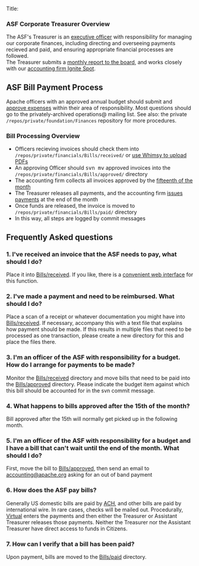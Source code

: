 Title:
<!-- Licensed under ALv2 -->

<div class="panel panel-success">
  <div class="panel-heading">
    <h3 class="panel-title">ASF Corporate Treasurer Overview</h3>
  </div>
  <div class="panel-body">
    The ASF's Treasurer is an <a href="https://www.apache.org/foundation/#who-runs-the-asf">executive officer</a> with responsibility 
    for managing our corporate finances, including directing and 
    overseeing payments recieved and paid, and ensuring appropriate 
    financial processes are followed.
    <br/>
    The Treasurer submits a <a href="https://whimsy.apache.org/board/minutes/Treasurer">monthly report to the board</a>, 
    and works closely with our <a href="http://www.ignitespot.com/">accounting firm Ignite Spot</a>.
  </div>
</div>

<div class="panel panel-info">
  <div class="panel-heading">
    <h2 class="panel-title">ASF Bill Payment Process</h2>
  </div>
  <div class="panel-body">
    <p>Apache officers with an approved annual budget should submit 
      and <a href="#q3">approve expenses</a> within their area of responsibility.
      Most questions should go to the <span class="text-primary">privately-archived operations@ mailing list</span>.
      See also: the private <code>/repos/private/foundation/Finances</code> repository for more procedures.
    </p>
    <h3>Bill Processing Overview</h3>
    <ul>
      <li>Officers recieving invoices should check them into <code>/repos/private/financials/Bills/received/</code> or <a href="#q1">use Whimsy to upload PDFs</a></li>
      <li>An approving Officer should <kbd>svn mv</kbd> approved invoices into the <code>/repos/private/financials/Bills/approved/</code> directory</li>
      <li>The accounting firm collects all invoices approved by the <a href="#q4">fifteenth of the month</a></li>
      <li>The Treasurer releases all payments, and the accounting firm <a href="#q6">issues payments</a> at the end of the month</li>
      <li>Once funds are released, the invoice is moved to <code>/repos/private/financials/Bills/paid/</code> directory</li>
      <li>In this way, all steps are logged by commit messages</li>
    </ul>
  </div>
</div>

## Frequently Asked questions

<h3 id="q1">1. I've received an invoice that the ASF needs to pay, what
      should I do?</h3>
<p>Place it into
  <a href="https://svn.apache.org/repos/private/financials/Bills/received">Bills/received</a>.
  If you like, there is a 
  <a href="https://whimsy.apache.org/treasurer/bill-upload">convenient web interface</a>
  for this function.</p>
<h3 id="q2">2. I've made a payment and need to be reimbursed.  What should
  I do?</h3>
<p>Place a scan of a receipt or whatever documentation you might have into
  <a href="https://svn.apache.org/repos/private/financials/Bills/received">Bills/received</a>.
  If necessary, accompany this with a text file that explains how payment
  should be made.  If this results in multiple files that need to be
  processed as one transaction, please create a new directory for this and
  place the files there.</p>
<h3 id="q3">3. I'm an officer of the ASF with responsibility for a budget.
  How do I arrange for payments to be made?</h3>
<p>Monitor the 
  <a href="https://svn.apache.org/repos/private/financials/Bills/received">Bills/received</a>
  directory and move bills that need to be paid into the
  <a href="https://svn.apache.org/repos/private/financials/Bills/approved">Bills/approved</a>
  directory.  Please indicate the budget item against which this bill
  should be accounted for in the svn commit message.</p>
<h3 id="q4">4. What happens to bills approved after the 15th of the month?</h3>
<p>Bill approved after the 15th will normally get picked up in the
  following month.</p>
<h3 id="q5">5. I'm an officer of the ASF with responsibility for a budget
  and I have a bill that can't wait until the end of the month.  What
  should I do?</h3>
<p>First, move the bill to 
  <a href="https://svn.apache.org/repos/private/financials/Bills/approved">Bills/approved</a>,
  then send an email to
  <a href="mailto:accounting@apache.org">accounting@apache.org</a>
  asking for an out of band payment</p>
<h3 id="q6">6. How does the ASF pay bills?</h3>
<p>Generally US domestic bills are paid by
  <a href="http://en.wikipedia.org/wiki/Automated_Clearing_House">ACH</a>,
  and other bills are paid
  by international wire.  In rare cases, checks will be mailed out.
  Procedurally, <a href="http://www.virtualmgmt.com/">Virtual</a>
  enters the payments and then either the Treasurer
  or Assistant Treasurer releases those payments.  Neither the Treasurer
  nor the Assistant Treasurer have direct access to funds in Citizens.</p>
<h3 id="q7">7. How can I verify that a bill has been paid?</h3>
<p>Upon payment, bills are moved to the
  <a href="https://svn.apache.org/repos/private/financials/Bills/paid">Bills/paid</a>
  directory.
</p>
</div>

